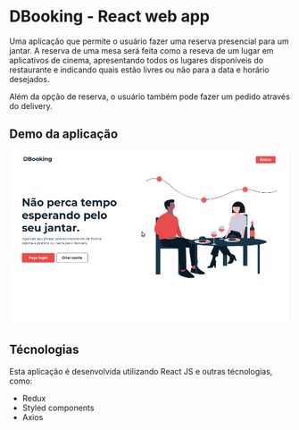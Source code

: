 # DBooking - React web app

Uma aplicação que permite o usuário fazer uma reserva presencial para um jantar. A reserva de uma mesa será feita como a reseva de um lugar em aplicativos de cinema, apresentando todos os lugares disponíveis do restaurante e indicando quais estão livres ou não para a data e horário desejados.

Além da opção de reserva, o usuário também pode fazer um pedido através do delivery.

## Demo da aplicação

![dbooking demo](src/assets/dbooking_demo.gif)

## Técnologias

Esta aplicação é desenvolvida utilizando React JS e outras técnologias, como:

- Redux
- Styled components
- Axios
